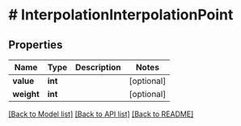# # InterpolationInterpolationPoint

## Properties

Name | Type | Description | Notes
------------ | ------------- | ------------- | -------------
**value** | **int** |  | [optional]
**weight** | **int** |  | [optional]

[[Back to Model list]](../../README.md#models) [[Back to API list]](../../README.md#endpoints) [[Back to README]](../../README.md)
